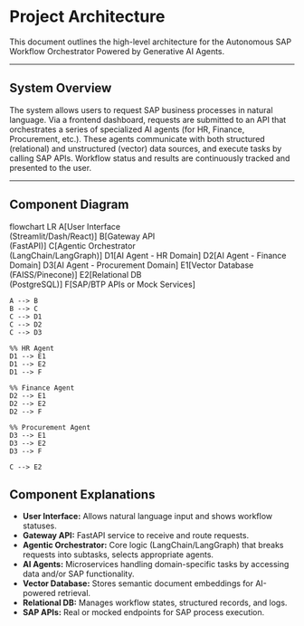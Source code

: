 # Project Architecture

This document outlines the high-level architecture for the Autonomous SAP Workflow Orchestrator Powered by Generative AI Agents.

---

## System Overview

The system allows users to request SAP business processes in natural language. Via a frontend dashboard, requests are submitted to an API that orchestrates a series of specialized AI agents (for HR, Finance, Procurement, etc.). These agents communicate with both structured (relational) and unstructured (vector) data sources, and execute tasks by calling SAP APIs. Workflow status and results are continuously tracked and presented to the user.

---

## Component Diagram

flowchart LR
    A[User Interface<br/>(Streamlit/Dash/React)]
    B[Gateway API<br/>(FastAPI)]
    C[Agentic Orchestrator<br/>(LangChain/LangGraph)]
    D1[AI Agent - HR Domain]
    D2[AI Agent - Finance Domain]
    D3[AI Agent - Procurement Domain]
    E1[Vector Database<br/>(FAISS/Pinecone)]
    E2[Relational DB<br/>(PostgreSQL)]
    F[SAP/BTP APIs or Mock Services]

    A --> B
    B --> C
    C --> D1
    C --> D2
    C --> D3

    %% HR Agent
    D1 --> E1
    D1 --> E2
    D1 --> F

    %% Finance Agent
    D2 --> E1
    D2 --> E2
    D2 --> F

    %% Procurement Agent
    D3 --> E1
    D3 --> E2
    D3 --> F

    C --> E2

## Component Explanations

- **User Interface:** Allows natural language input and shows workflow statuses.
- **Gateway API:** FastAPI service to receive and route requests.
- **Agentic Orchestrator:** Core logic (LangChain/LangGraph) that breaks requests into subtasks, selects appropriate agents.
- **AI Agents:** Microservices handling domain-specific tasks by accessing data and/or SAP functionality.
- **Vector Database:** Stores semantic document embeddings for AI-powered retrieval.
- **Relational DB:** Manages workflow states, structured records, and logs.
- **SAP APIs:** Real or mocked endpoints for SAP process execution.
